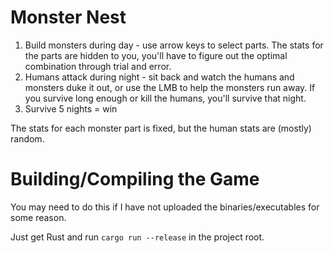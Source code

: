 # Monster Nest

1. Build monsters during day - use arrow keys to select parts. The stats for the parts are hidden to you, you'll have to figure out the optimal combination through trial and error.
2. Humans attack during night - sit back and watch the humans and monsters duke it out, or use the LMB to help the monsters run away. If you survive long enough or kill the humans, you'll survive that night.
3. Survive 5 nights = win

The stats for each monster part is fixed, but the human stats are (mostly) random.

# Building/Compiling the Game

You may need to do this if I have not uploaded the binaries/executables for some reason.

Just get Rust and run `cargo run --release` in the project root.
